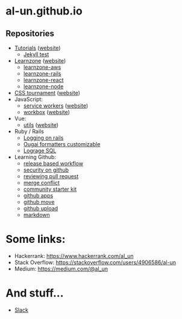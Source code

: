 # al-un.github.io

## Repositories

- [Tutorials](https://github.com/Al-un/tutorials) ([website](https://al-un.github.io/tutorials/))
    - [Jekyll test](https://github.com/Al-un/jekyll_test)
- [Learnzone](https://github.com/Al-un/learnzone) ([website](https://al-un.github.io/learnzone/))
    - [learnzone-aws](https://github.com/Al-un/learnzone-aws)
    - [learnzone-rails](https://github.com/Al-un/learnzone-rails)
    - [learnzone-react](https://github.com/Al-un/learnzone-react)
    - [learnzone-node](https://github.com/Al-un/learnzone-node)
- [CSS tournament](https://github.com/Al-un/css) ([website](https://al-un.github.io/css/))
- JavaScript:
    - [service workers](https://github.com/Al-un/service-worker) ([website](https://al-un.github.io/service-worker/))
    - [workbox](https://github.com/Al-un/workbox) ([website](https://al-un.github.io/workbox/))
- Vue:
    - [utils](https://github.com/Al-un/utils) ([website](https://al-un.github.io/utils/))
- Ruby / Rails
    - [Logging on rails](https://github.com/Al-un/logging-on-rails)
    - [Ougai formatters customizable](https://github.com/Al-un/ougai-formatters-customizable)
    - [Lograge SQL](https://github.com/Al-un/lograge-sql)
- Learning Github:
    - [release based workflow](https://github.com/Al-un/release-based-workflow)
    - [security on github](https://github.com/Al-un/security-on-github)
    - [reviewing pull request](https://github.com/Al-un/reviewing-a-pull-request)
    - [merge conflict](https://github.com/Al-un/merge-conflict)
    - [community starter kit](https://github.com/Al-un/community-starter-kit)
    - [github apps](https://github.com/Al-un/getting-started-github-apps)
    - [github move](https://github.com/Al-un/github-move)
    - [github upload](https://github.com/Al-un/github-upload)
    - [markdown](https://github.com/Al-un/markdown-portfolio)

# Some links:

- Hackerrank: https://www.hackerrank.com/al_un
- Stack Overflow: https://stackoverflow.com/users/4906586/al-un
- Medium: https://medium.com/@al_un

# And stuff...

- [Slack](https://al-un.slack.com)